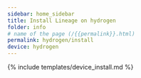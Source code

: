 ```yaml
---
sidebar: home_sidebar
title: Install Lineage on hydrogen
folder: info
# name of the page (/{{permalink}}.html)
permalink: hydrogen/install
device: hydrogen
---
```

{% include templates/device_install.md %}
